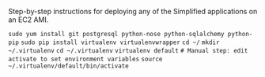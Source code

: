Step-by-step instructions for deploying any of the Simplified applications on an EC2 AMI.

`sudo yum install git postgresql python-nose python-sqlalchemy python-pip`
`sudo pip install virtualenv virtualenvwrapper`
`cd ~/`
`mkdir ~/.virtualenv`
`cd ~/.virtualenv`
`virtualenv default`
`# Manual step: edit activate to set environment variables`
`source ~/.virtualenv/default/bin/activate`